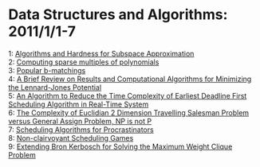 # Data Structures and Algorithms: 2011/1/1-7  
1: [Algorithms and Hardness for Subspace Approximation](https://doi.org/10.48550/arXiv.0912.1403)  
2: [Computing sparse multiples of polynomials](https://doi.org/10.48550/arXiv.1009.3214)  
3: [Popular b-matchings](https://doi.org/10.48550/arXiv.1101.0021)  
4: [A Brief Review on Results and Computational Algorithms for Minimizing  the Lennard-Jones Potential](https://doi.org/10.48550/arXiv.1101.0039)  
5: [An Algorithm to Reduce the Time Complexity of Earliest Deadline First  Scheduling Algorithm in Real-Time System](https://doi.org/10.48550/arXiv.1101.0056)  
6: [The Complexity of Euclidian 2 Dimension Travelling Salesman Problem  versus General Assign Problem, NP is not P](https://doi.org/10.48550/arXiv.1101.0160)  
7: [Scheduling Algorithms for Procrastinators](https://doi.org/10.48550/arXiv.cs/0606067)  
8: [Non-clairvoyant Scheduling Games](https://doi.org/10.48550/arXiv.1101.1256)  
9: [Extending Bron Kerbosch for Solving the Maximum Weight Clique Problem](https://doi.org/10.48550/arXiv.1101.1266)  